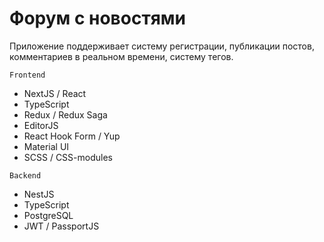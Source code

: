 # Форум с новостями
Приложение поддерживает систему регистрации, публикации постов, комментариев в реальном времени, систему тегов.

`Frontend`

<ul>
  <li>NextJS / React</li>
  <li>TypeScript</li>
  <li>Redux / Redux Saga</li>
  <li>EditorJS</li>
  <li>React Hook Form / Yup</li>
  <li>Material UI</li>
  <li>SCSS / CSS-modules</li>
</ul>

`Backend`

<ul>
  <li>NestJS</li>
  <li>TypeScript</li>
  <li>PostgreSQL</li>
  <li>JWT / PassportJS</li>
</ul>
